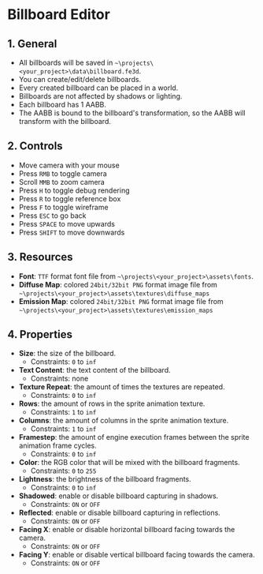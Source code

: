 # Billboard Editor

## 1. General

- All billboards will be saved in `~\projects\<your_project>\data\billboard.fe3d`.
- You can create/edit/delete billboards.
- Every created billboard can be placed in a world.
- Billboards are not affected by shadows or lighting.
- Each billboard has 1 AABB.
- The AABB is bound to the billboard's transformation, so the AABB will transform with the billboard.

## 2. Controls

- Move camera with your mouse
- Press `RMB` to toggle camera
- Scroll `MMB` to zoom camera
- Press `H` to toggle debug rendering
- Press `R` to toggle reference box
- Press `F` to toggle wireframe
- Press `ESC` to go back
- Press `SPACE` to move upwards
- Press `SHIFT` to move downwards

## 3. Resources

- **Font**: `TTF` format font file from `~\projects\<your_project>\assets\fonts`.
- **Diffuse Map**: colored `24bit/32bit PNG` format image file from `~\projects\<your_project>\assets\textures\diffuse_maps`
- **Emission Map**: colored `24bit/32bit PNG` format image file from `~\projects\<your_project>\assets\textures\emission_maps`

## 4. Properties

- **Size**: the size of the billboard.
  - Constraints: `0` to `inf`
- **Text Content**: the text content of the billboard.
  - Constraints: none
- **Texture Repeat**: the amount of times the textures are repeated.
  - Constraints: `0` to `inf`
- **Rows**: the amount of rows in the sprite animation texture.
  - Constraints: `1` to `inf`
- **Columns**: the amount of columns in the sprite animation texture.
  - Constraints: `1` to `inf`
- **Framestep**: the amount of engine execution frames between the sprite animation frame cycles.
  - Constraints: `0` to `inf`
- **Color**: the RGB color that will be mixed with the billboard fragments.
  - Constraints: `0` to `255`
- **Lightness**: the brightness of the billboard fragments.
  - Constraints: `0` to `inf`
- **Shadowed**: enable or disable billboard capturing in shadows.
  - Constraints: `ON` or `OFF`
- **Reflected**: enable or disable billboard capturing in reflections.
  - Constraints: `ON` or `OFF`
- **Facing X**: enable or disable horizontal billboard facing towards the camera.
  - Constraints: `ON` or `OFF`
- **Facing Y**: enable or disable vertical billboard facing towards the camera.
  - Constraints: `ON` or `OFF`
